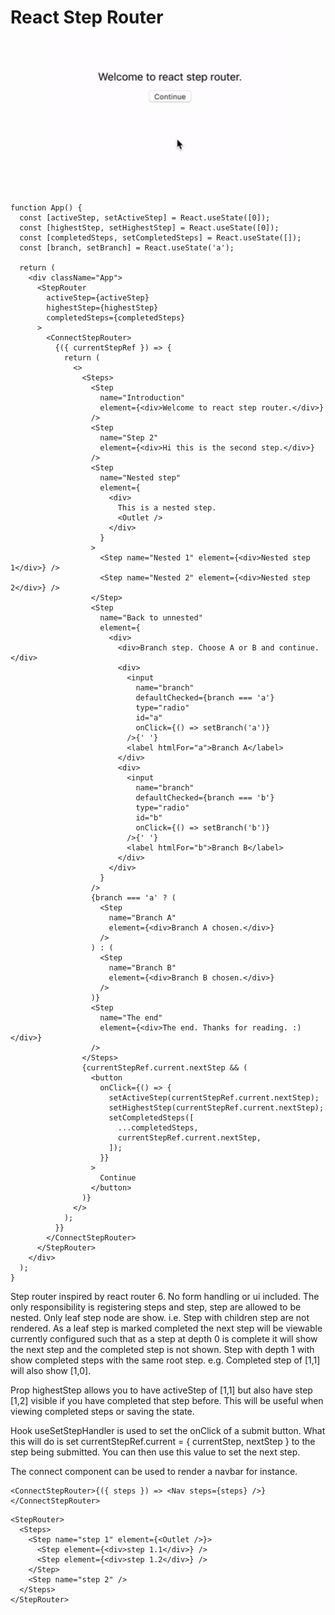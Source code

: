 # React Step Router

<div align="center">
    <p align="center">
        <a href="https://github.com/yec/react-step-router#readme" title="React Step Router">
            <img src="https://raw.githubusercontent.com/yec/react-step-router/master/packages/website/public/example.gif" alt="React Router video" width="400px" />
        </a>
    </p>
</div>

```
function App() {
  const [activeStep, setActiveStep] = React.useState([0]);
  const [highestStep, setHighestStep] = React.useState([0]);
  const [completedSteps, setCompletedSteps] = React.useState([]);
  const [branch, setBranch] = React.useState('a');

  return (
    <div className="App">
      <StepRouter
        activeStep={activeStep}
        highestStep={highestStep}
        completedSteps={completedSteps}
      >
        <ConnectStepRouter>
          {({ currentStepRef }) => {
            return (
              <>
                <Steps>
                  <Step
                    name="Introduction"
                    element={<div>Welcome to react step router.</div>}
                  />
                  <Step
                    name="Step 2"
                    element={<div>Hi this is the second step.</div>}
                  />
                  <Step
                    name="Nested step"
                    element={
                      <div>
                        This is a nested step.
                        <Outlet />
                      </div>
                    }
                  >
                    <Step name="Nested 1" element={<div>Nested step 1</div>} />
                    <Step name="Nested 2" element={<div>Nested step 2</div>} />
                  </Step>
                  <Step
                    name="Back to unnested"
                    element={
                      <div>
                        <div>Branch step. Choose A or B and continue.</div>
                        <div>
                          <input
                            name="branch"
                            defaultChecked={branch === 'a'}
                            type="radio"
                            id="a"
                            onClick={() => setBranch('a')}
                          />{' '}
                          <label htmlFor="a">Branch A</label>
                        </div>
                        <div>
                          <input
                            name="branch"
                            defaultChecked={branch === 'b'}
                            type="radio"
                            id="b"
                            onClick={() => setBranch('b')}
                          />{' '}
                          <label htmlFor="b">Branch B</label>
                        </div>
                      </div>
                    }
                  />
                  {branch === 'a' ? (
                    <Step
                      name="Branch A"
                      element={<div>Branch A chosen.</div>}
                    />
                  ) : (
                    <Step
                      name="Branch B"
                      element={<div>Branch B chosen.</div>}
                    />
                  )}
                  <Step
                    name="The end"
                    element={<div>The end. Thanks for reading. :)</div>}
                  />
                </Steps>
                {currentStepRef.current.nextStep && (
                  <button
                    onClick={() => {
                      setActiveStep(currentStepRef.current.nextStep);
                      setHighestStep(currentStepRef.current.nextStep);
                      setCompletedSteps([
                        ...completedSteps,
                        currentStepRef.current.nextStep,
                      ]);
                    }}
                  >
                    Continue
                  </button>
                )}
              </>
            );
          }}
        </ConnectStepRouter>
      </StepRouter>
    </div>
  );
}
```

Step router inspired by react router 6. No form handling or ui included. 
The only responsibility is registering steps and step, step are allowed to be nested. Only leaf step node are show. i.e. Step with children step are not rendered. As a leaf step is marked completed the next step will be viewable currently configured such that as a step at depth 0 is complete it will show the next step and the completed step is not shown. Step with depth 1 with show completed steps with the same root step. e.g. Completed step of [1,1] will also show [1,0].

Prop highestStep allows you to have activeStep of [1,1] but also have step [1,2] visible if you have completed that step before. This will be useful when viewing completed steps or saving the state.

Hook useSetStepHandler is used to set the onClick of a submit button. What this will do is set currentStepRef.current = { currentStep, nextStep } to the step being submitted. You can then use this value to set the next step.

The connect component can be used to render a navbar for instance.
```
<ConnectStepRouter>{({ steps }) => <Nav steps={steps} />}</ConnectStepRouter>
```

```
<StepRouter>
  <Steps>
    <Step name="step 1" element={<Outlet />}>
      <Step element={<div>step 1.1</div>} />
      <Step element={<div>step 1.2</div>} />
    </Step>
    <Step name="step 2" />
  </Steps>
</StepRouter>
```
